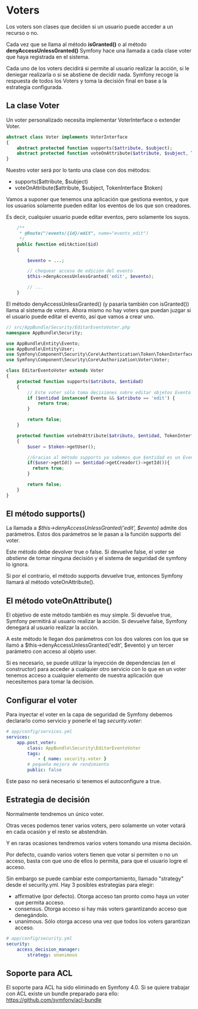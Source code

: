 Voters
======

Los voters son clases que deciden si un usuario puede acceder a un recurso o no.

Cada vez que se llama al método **isGranted()** o al método **denyAccessUnlessGranted()** Symfony hace una llamada a cada clase voter que haya registrada en el sistema.

Cada uno de los voters decidirá si permite al usuario realizar la acción, si le deniegar realizarla o si se abstiene de decidir nada. Symfony recoge la respuesta de todos los Voters y toma la decisión final en base a la estrategia configurada.

La clase Voter
--------------

Un voter personalizado necesita implementar VoterInterface o extender Voter.

```php
abstract class Voter implements VoterInterface
{
    abstract protected function supports($attribute, $subject);
    abstract protected function voteOnAttribute($attribute, $subject, TokenInterface $token);
}
```

Nuestro voter será por lo tanto una clase con dos métodos:

- supports($attribute, $subject)
- voteOnAttribute($attribute, $subject, TokenInterface $token)

Vamos a suponer que tenemos una aplicación que gestiona eventos, y que los usuarios solamente pueden editar los eventos de los que son creadores.

Es decir, cualquier usuario puede editar eventos, pero solamente los suyos.

```php
    /**
     * @Route("/events/{id}/edit", name="events_edit")
     */
    public function editAction($id)
    {

        $evento = ...;

        // chequear acceso de edición del evento
        $this->denyAccessUnlessGranted('edit', $evento);

        // ...
    }
```

El método denyAccessUnlessGranted() (y pasaría también con isGranted()) llama al sistema de voters. Ahora mismo no hay voters que puedan juzgar si el usuario puede editar el evento, así que vamos a crear uno.

```php
// src/AppBundle/Security/EditarEventoVoter.php
namespace AppBundle\Security;

use AppBundle\Entity\Evento;
use AppBundle\Entity\User;
use Symfony\Component\Security\Core\Authentication\Token\TokenInterface;
use Symfony\Component\Security\Core\Authorization\Voter\Voter;

class EditarEventoVoter extends Voter
{
    protected function supports($atributo, $entidad)
    {
        // Este voter sólo toma decisiones sobre editar objetos Evento
        if ($entidad instanceof Evento && $atributo == 'edit') {
            return true;
        }

        return false;
    }

    protected function voteOnAttribute($atributo, $entidad, TokenInterface $token)
    {
        $user = $token->getUser();

        //Gracias al método supports ya sabemos que $entidad es un Evento
        if($user->getId() == $entidad->getCreador()->getId()){
          return true;
        }

        return false;
    }
}
```

El método supports()
--------------------

La llamada a *$this->denyAccessUnlessGranted('edit', $evento)* admite dos parámetros.
Estos dos parámetros se le pasan a la función supports del voter.

Este método debe devolver true o false. Si devuelve false, el voter se *abstiene* de tomar ninguna decisión y el sistema de seguridad de symfony lo ignora.

Si por el contrario, el método supports devuelve true, entonces Symfony llamará al método voteOnAttribute().

El método voteOnAttribute()
---------------------------

El objetivo de este método también es muy simple. Si devuelve true, Symfony permitirá al usuario realizar la acción. Si devuelve false, Symfony denegará al usuario realizar la acción.

A este método le llegan dos parámetros con los dos valores con los que se llamó a $this->denyAccessUnlessGranted('edit', $evento) y un tercer parámetro con acceso al objeto user.

Si es necesario, se puede utilizar la inyección de dependencias (en el constructor) para acceder a cualquier otro servicio con lo que en un voter tenemos acceso a cualquier elemento de nuestra aplicación que necesitemos para tomar la decisión.

Configurar el voter
-------------------

Para inyectar el voter en la capa de seguridad de Symfony debemos declararlo como servicio y ponerle el tag *security.voter*:

```yml
# app/config/services.yml
services:
    app.post_voter:
        class: AppBundle\Security\EditarEventoVoter
        tags:
            - { name: security.voter }
        # pequeña mejora de rendimiento
        public: false
```

Este paso no será necesario si tenemos el autoconfigure a true.

Estrategia de decisión
----------------------

Normalmente tendremos un único voter.

Otras veces podemos tener varios voters, pero solamente un voter votará en cada ocasión y el resto se abstendrán.

Y en raras ocasiones tendremos varios voters tomando una misma decisión.

Por defecto, cuando varios voters tienen que votar si permiten o no un acceso, basta con que uno de ellos lo permita, para que el usuario logre el acceso.

Sin embargo se puede cambiar este comportamiento, llamado "strategy" desde el security.yml. Hay 3 posibles estrategias para elegir:

- affirmative (por defecto). Otorga acceso tan pronto como haya un voter que permita acceso.
- consensus. Otorga acceso si hay más voters garantizando acceso que denegándolo.
- unanimous. Sólo otorga acceso una vez que todos los voters garantizan acceso.

```yml
# app/config/security.yml
security:
    access_decision_manager:
        strategy: unanimous
```

Soporte para ACL
----------------

El soporte para ACL ha sido eliminado en Symfony 4.0. Si se quiere trabajar con ACL existe un bundle preparado para ello: https://github.com/symfony/acl-bundle
